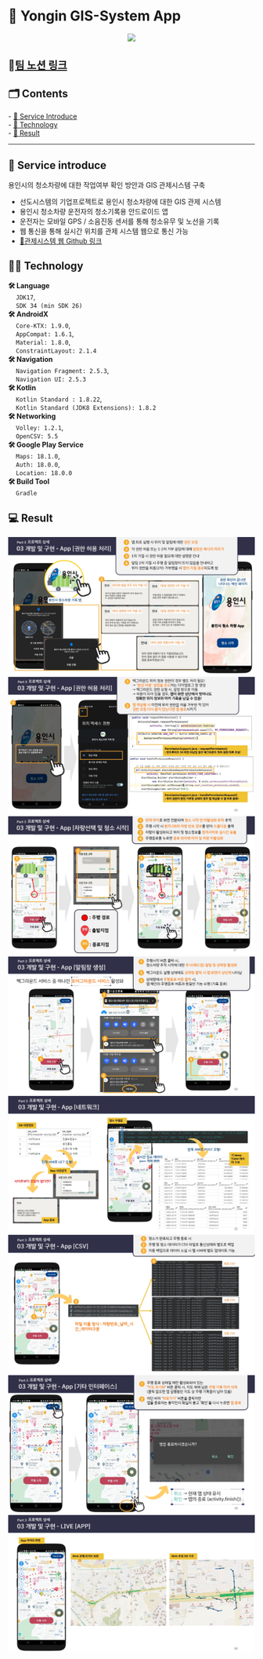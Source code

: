<h1>🚚 Yongin GIS-System App </h1>
<div align="center">
  <img src="https://github.com/mixpuppy/Yongin-GIS-System-App/blob/main/app/src/main/res/drawable/app_icon.png"/>
</div>
<h2>🌟<a href="https://motley-beach-4e9.notion.site/GIS-34d83db14bfe40f2bded60436ffbfec4?pvs=4">팀 노션 링크</a></h2>

<h2>🗂️ Contents </h2>
-   <a href="#0"> 🔗 Service Introduce </a> <br/>
-   <a href="#1"> 🔗 Technology </a> <br/>
-   <a href="#2"> 🔗 Result </a> <br/>

<hr>
<h2 id="0">
  <b> 📡 Service introduce </b>
</h2>

용인시의 청소차량에 대한 작업여부 확인 방안과 GIS 관제시스템 구축
- 선도시스템의 기업프로젝트로 용인시 청소차량에 대한 GIS 관제 시스템
- 용인시 청소차량 운전자의 청소기록용 안드로이드 앱
- 운전자는 모바일 GPS / 소음진동 센서를 통해 청소유무 및 노선을 기록
- 웹 통신을 통해 실시간 위치를 관제 시스템 웹으로 통신 가능
- <a href="https://github.com/mixpuppy/Yongin-GIS-System-Web">🔗관제시스템 웹 Github 링크</a>

<h2 id="1">
  🧑‍💻 Technology
</h2>

<B>🛠 Language</B> <br/>
&nbsp;&nbsp;&nbsp;&nbsp;`JDK17`, <br/>
&nbsp;&nbsp;&nbsp;&nbsp;`SDK 34 (min SDK 26)` <br/>
<b>🛠 AndroidX</b> <br/>
&nbsp;&nbsp;&nbsp;&nbsp;`Core-KTX: 1.9.0`, <br/>
&nbsp;&nbsp;&nbsp;&nbsp;`AppCompat: 1.6.1`, <br/>
&nbsp;&nbsp;&nbsp;&nbsp;`Material: 1.8.0`, <br/>
&nbsp;&nbsp;&nbsp;&nbsp;`ConstraintLayout: 2.1.4` <br/>
<b>🛠 Navigation</b> <br/>
&nbsp;&nbsp;&nbsp;&nbsp;`Navigation Fragment: 2.5.3`, <br/>
&nbsp;&nbsp;&nbsp;&nbsp;`Navigation UI: 2.5.3` <br/>
<b>🛠 Kotlin</b> <br/>
&nbsp;&nbsp;&nbsp;&nbsp;`Kotlin Standard : 1.8.22`, <br/>
&nbsp;&nbsp;&nbsp;&nbsp;`Kotlin Standard (JDK8 Extensions): 1.8.2` <br/>
<b>🛠 Networking</b> <br/>
&nbsp;&nbsp;&nbsp;&nbsp;`Volley: 1.2.1`, <br/>
&nbsp;&nbsp;&nbsp;&nbsp;`OpenCSV: 5.5` <br/>
<b>🛠 Google Play Service</b> <br/>
&nbsp;&nbsp;&nbsp;&nbsp;`Maps: 18.1.0`, <br/>
&nbsp;&nbsp;&nbsp;&nbsp;`Auth: 18.0.0`, <br/>
&nbsp;&nbsp;&nbsp;&nbsp;`Location: 18.0.0` <br/>
<b>🛠 Build Tool</b> <br/>
&nbsp;&nbsp;&nbsp;&nbsp;`Gradle` <br/>

<h2 id="2">
  <b> 💻 Result </b>
</h2>

<div align="center">
  <img src="https://github.com/mixpuppy/Yongin-GIS-System-App/blob/main/app/src/main/res/drawable/readme1.jpg"/>
</div>
<div align="center">
  <img src="https://github.com/mixpuppy/Yongin-GIS-System-App/blob/main/app/src/main/res/drawable/readme2.jpg"/>
</div>
<div align="center">
  <img src="https://github.com/mixpuppy/Yongin-GIS-System-App/blob/main/app/src/main/res/drawable/readme3.jpg"/>
</div>
<div align="center">
  <img src="https://github.com/mixpuppy/Yongin-GIS-System-App/blob/main/app/src/main/res/drawable/readme4.jpg"/>
</div>
<div align="center">
  <img src="https://github.com/mixpuppy/Yongin-GIS-System-App/blob/main/app/src/main/res/drawable/readme5.jpg"/>
</div>
<div align="center">
  <img src="https://github.com/mixpuppy/Yongin-GIS-System-App/blob/main/app/src/main/res/drawable/readme6.jpg"/>
</div>
<div align="center">
  <img src="https://github.com/mixpuppy/Yongin-GIS-System-App/blob/main/app/src/main/res/drawable/readme7.jpg"/>
</div>
<div align="center">
  <img src="https://github.com/mixpuppy/Yongin-GIS-System-App/blob/main/app/src/main/res/drawable/readme8.jpg"/>
</div>



